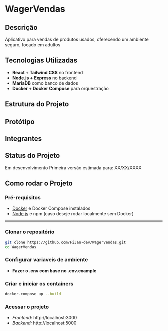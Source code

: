 # WagerVendas

## Descrição
Aplicativo para vendas de produtos usados, oferecendo um ambiente seguro, focado em adultos

## Tecnologias Utilizadas
- **React + Tailwind CSS** no frontend
- **Node.js + Express** no backend
- **MariaDB** como banco de dados
- **Docker + Docker Compose** para orquestração

## Estrutura do Projeto


## Protótipo


## Integrantes

## Status do Projeto
Em desenvolvimento
Primeira versão estimada para: XX/XX/XXXX

## Como rodar o Projeto

### Pré-requisitos

- [Docker](https://www.docker.com/products/docker-desktop) e Docker Compose instalados  
- [Node.js](https://nodejs.org/) e npm (caso deseje rodar localmente sem Docker)

---

### Clonar o repositório

```bash
git clone https://github.com/FiJan-dev/WagerVendas.git
cd WagerVendas
```

### Configurar variaveis de ambiente

- **Fazer o .env com base no .env.example**

### Criar e iniciar os containers

```bash
docker-compose up --build
```

### Acessar o projeto
 - *Frontend:* http://localhost:3000
 - *Backend:* http://localhost:5000
